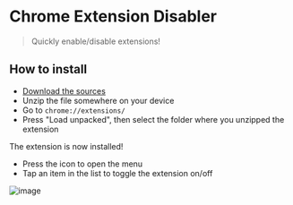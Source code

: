 # Chrome Extension Disabler
> Quickly enable/disable extensions!

## How to install

* [Download the sources](https://github.com/markknol/chrome-extension-disabler/archive/refs/heads/main.zip)
* Unzip the file somewhere on your device
* Go to `chrome://extensions/`
* Press "Load unpacked", then select the folder where you unzipped the extension

The extension is now installed! 
* Press the icon to open the menu
* Tap an item in the list to toggle the extension on/off

![image](https://github.com/markknol/chrome-extension-disabler/assets/576184/c710260d-c046-42a6-8b23-66957420bda1)
